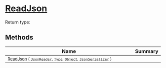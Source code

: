 # [ReadJson](./FeatureDescriptorTJsonConverter-100664024.md)


Return type:
## Methods

| Name | Summary | 
| --- | --- | 
| <sub>[ReadJson](./FeatureDescriptorTJsonConverter-100664024.md) ( [`JsonReader`](./FeatureDescriptorTJsonConverter-100664024.md), [`Type`](https://docs.microsoft.com/en-us/dotnet/api/System.Type), [`Object`](https://docs.microsoft.com/en-us/dotnet/api/System.Object), [`JsonSerializer`](./FeatureDescriptorTJsonConverter-100664024.md) )</sub><img width=200/>| <sub></sub>| <br>


